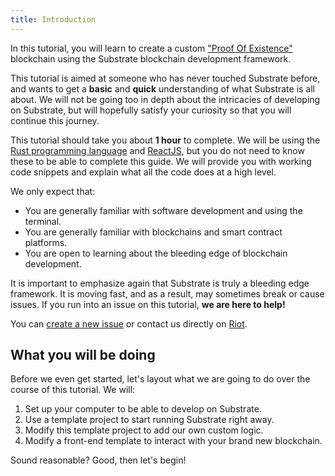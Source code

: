 ```yaml
---
title: Introduction
---
```


In this tutorial, you will learn to create a custom ["Proof Of Existence"](https://en.wikipedia.org/wiki/Proof_of_Existence) blockchain using the Substrate blockchain development framework.

This tutorial is aimed at someone who has never touched Substrate before, and wants to get a **basic** and **quick** understanding of what Substrate is all about. We will not be going too in depth about the intricacies of developing on Substrate, but will hopefully satisfy your curiosity so that you will continue this journey.

This tutorial should take you about **1 hour** to complete. We will be using the [Rust programming language](https://www.rust-lang.org/) and [ReactJS](https://reactjs.org/), but you do not need to know these to be able to complete this guide. We will provide you with working code snippets and explain what all the code does at a high level.

We only expect that:

* You are generally familiar with software development and using the terminal.
* You are generally familiar with blockchains and smart contract platforms.
* You are open to learning about the bleeding edge of blockchain development.

It is important to emphasize again that Substrate is truly a bleeding edge framework. It is moving fast, and as a result, may sometimes break or cause issues. If you run into an issue on this tutorial, **we are here to help!**

You can [create a new issue](https://github.com/substrate-developer-hub/substrate-developer-hub.github.io/issues/new) or contact us directly on [Riot](https://riot.im/app/#/room/!HzySYSaIhtyWrwiwEV:matrix.org).

## What you will be doing

Before we even get started, let's layout what we are going to do over the course of this tutorial. We will:

1. Set up your computer to be able to develop on Substrate.
2. Use a template project to start running Substrate right away.
3. Modify this template project to add our own custom logic.
4. Modify a front-end template to interact with your brand new blockchain.

Sound reasonable? Good, then let's begin!
